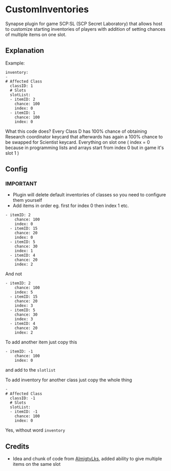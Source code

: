# CustomInventories
Synapse plugin for game SCP:SL (SCP Secret Laboratory) that allows host to customize starting inventories of players with addition of setting chances of multiple items on one slot.

## Explanation

Example:

```
inventory:
-
# Affected Class
  classID: 1
  # Slots
  slotList:
  - itemID: 2
    chance: 100
    index: 0
  - itemID: 1
    chance: 100
    index: 0
```

What this code does? Every Class D has 100% chance of obtaining Research coordinator keycard that afterwards has again a 100% chance to be swapped for Scientist keycard. Everything on slot one ( index = 0 because in programming lists and arrays start from index 0 but in game it's slot 1 )

## Config

### IMPORTANT
- Plugin will delete default inventories of classes so you need to configure them yourself
- Add items in order eg. first for index 0 then index 1 etc.

```
- itemID: 2
    chance: 100
    index: 0
  - itemID: 15
    chance: 20
    index: 0
  - itemID: 5
    chance: 30
    index: 1
  - itemID: 4
    chance: 20
    index: 2
```

And not

```
- itemID: 2
    chance: 100
    index: 5
  - itemID: 15
    chance: 20
    index: 3
  - itemID: 5
    chance: 30
    index: 3
  - itemID: 4
    chance: 20
    index: 2
```


To add another item just copy this

```
- itemID: -1
    chance: 100
    index: 0
```

and add to the ```slotlist```

To add inventory for another class just copy the whole thing

```
-
# Affected Class
  classID: -1
  # Slots
  slotList:
  - itemID: -1
    chance: 100
    index: 0
```

Yes, without word ```inventory```

## Credits
- Idea and chunk of code from [AlmigtyLks](https://github.com/AlmightyLks-SCP/CustomLoadout), added ability to give multiple items on the same slot
